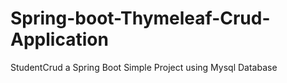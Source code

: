 # Spring-boot-Thymeleaf-Crud-Application
StudentCrud a Spring Boot Simple Project using Mysql Database
